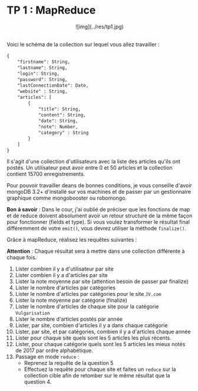 # TP 1 : MapReduce

<center>
![img](../res/tp1.jpg)
<br><br>
</center>

Voici le schéma de la collection sur lequel vous allez travailler :

```
{
    "firstname": String,
    "lastname": String,
    "login": String,
    "password": String,
    "lastConnectionDate": Date,
    "website" : String,
    "articles": [
        {
            "title": String,
            "content": String,
            "date": String,
            "note": Number,
            "category" : String
        }
    ]
}
```

Il s'agit d'une collection d'utilisateurs avec la liste des articles qu'ils ont postés. Un utilisateur peut avoir entre 0 et 50 articles et la collection contient 15700 enregistrements.

Pour pouvoir travailler deans de bonnes conditions, je vous conseille d'avoir mongoDB 3.2+ d'installé sur vos machines et de passer par un gestionnaire graphique comme mongobooster ou robomongo.

**Bon à savoir** : Dans le cour, j'ai oublié de préciser que les fonctions de map et de reduce doivent absolument avoir un retour structuré de la même façon pour fonctionner (fields et type). Si vous voulez transformer le résultat final différemment de votre `emit()`, vous devrez utiliser la méthode `finalize()`.

Grâce à mapReduce, réalisez les requêtes suivantes :

**Attention** : Chaque résultat sera à mettre dans une collection différente à chaque fois.

1. Lister combien il y a d'utilisateur par site
2. Lister combien il y a d'articles par site
3. Lister la note moyenne par site (attention besoin de passer par finalize)
4. Lister le nombre d'articles par catégories
5. Lister le nombre d'articles par catégories pour le site `JV.com`
6. Lister la note moyenne par catégorie (finalize)
7. Lister le nombre d'articles de chaque site pour la catégorie `Vulgarisation`
8. Lister le nombre d'articles postés par année
9. Lister, par site, combien d'articles il y a dans chaque catégorie
10. Lister, par site, et par catégories, combien il y a d'articles chaque année
11. Lister pour chaque site quels sont les 5 articles les plus récents.
12. Lister, pour chaque catégorie quels sont les 5 articles les mieux notés de 2017 par ordre alphabétique.
13. Passage en mode `reduce` :
    - Reprenez la requête de la question 5
    - Effectuez la requête pour chaque site et faites un `reduce` sur la collection cible afin de retomber sur le même résultat que la question 4.
